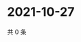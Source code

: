 # 2021-10-27

共 0 条

<!-- BEGIN WEIBO -->
<!-- 最后更新时间 Wed Oct 27 2021 07:14:51 GMT+0800 (China Standard Time) -->

<!-- END WEIBO -->
